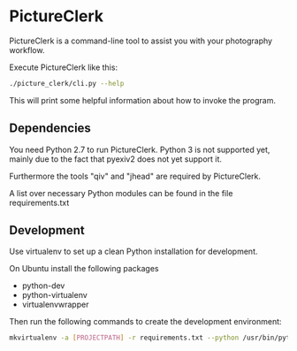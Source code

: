 PictureClerk
============

PictureClerk is a command-line tool to assist you with your photography
workflow.

Execute PictureClerk like this:

```bash
./picture_clerk/cli.py --help    
```

This will print some helpful information about how to invoke the program.


Dependencies
------------

You need Python 2.7 to run PictureClerk. Python 3 is not supported yet, mainly due to the fact that pyexiv2 does not yet support it.

Furthermore the tools "qiv" and "jhead" are required by PictureClerk.

A list over necessary Python modules can be found in the file requirements.txt


Development
-----------

Use virtualenv to set up a clean Python installation for development.

On Ubuntu install the following packages
* python-dev
* python-virtualenv
* virtualenvwrapper

Then run the following commands to create the development environment:

```bash
mkvirtualenv -a [PROJECTPATH] -r requirements.txt --python /usr/bin/python2.7 --site-packages pic
```
